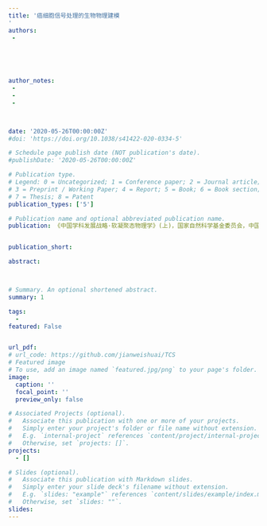 ```yaml
---
title: '癌细胞信号处理的生物物理建模
'
authors:
 - 
        

 


author_notes:
 -  
 -  
 -   



date: '2020-05-26T00:00:00Z'
#doi: 'https://doi.org/10.1038/s41422-020-0334-5'

# Schedule page publish date (NOT publication's date).
#publishDate: '2020-05-26T00:00:00Z'

# Publication type.
# Legend: 0 = Uncategorized; 1 = Conference paper; 2 = Journal article;
# 3 = Preprint / Working Paper; 4 = Report; 5 = Book; 6 = Book section;
# 7 = Thesis; 8 = Patent
publication_types: ['5']

# Publication name and optional abbreviated publication name.
publication: 《中国学科发展战略·软凝聚态物理学》(上)，国家自然科学基金委员会，中国科学院编。科学出版社，2020，ISBN：9787030591548


publication_short: 

abstract: 



# Summary. An optional shortened abstract.
summary: 1

tags:
  - 
featured: False


url_pdf: 
# url_code: https://github.com/jianweishuai/TCS
# Featured image
# To use, add an image named `featured.jpg/png` to your page's folder.
image:
  caption: ''
  focal_point: ''
  preview_only: false

# Associated Projects (optional).
#   Associate this publication with one or more of your projects.
#   Simply enter your project's folder or file name without extension.
#   E.g. `internal-project` references `content/project/internal-project/index.md`.
#   Otherwise, set `projects: []`.
projects:
  - []

# Slides (optional).
#   Associate this publication with Markdown slides.
#   Simply enter your slide deck's filename without extension.
#   E.g. `slides: "example"` references `content/slides/example/index.md`.
#   Otherwise, set `slides: ""`.
slides:
---
```



